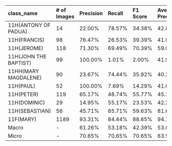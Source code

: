 | class_name            | # of Images   | Precision   | Recall   | F1 Score   | Average Precision   |
|:----------------------|:--------------|:------------|:---------|:-----------|:--------------------|
| 11H(ANTONY OF PADUA)  | 14            | 22.00%      | 78.57%   | 34.38%     | 42.83%              |
| 11H(FRANCIS)          | 98            | 76.47%      | 26.53%   | 39.39%     | 41.09%              |
| 11H(JEROME)           | 118           | 71.30%      | 69.49%   | 70.39%     | 59.04%              |
| 11H(JOHN THE BAPTIST) | 99            | 100.00%     | 1.01%    | 2.00%      | 41.95%              |
| 11HH(MARY MAGDALENE)  | 90            | 23.67%      | 74.44%   | 35.92%     | 40.28%              |
| 11H(PAUL)             | 52            | 100.00%     | 7.69%    | 14.29%     | 41.62%              |
| 11H(PETER)            | 119           | 65.17%      | 48.74%   | 55.77%     | 45.13%              |
| 11H(DOMINIC)          | 29            | 14.95%      | 55.17%   | 23.53%     | 42.24%              |
| 11H(SEBASTIAN)        | 56            | 45.71%      | 85.71%   | 59.63%     | 81.64%              |
| 11F(MARY)             | 1189          | 93.31%      | 84.44%   | 88.65%     | 94.74%              |
| Macro                 | -             | 61.26%      | 53.18%   | 42.39%     | 53.06%              |
| Micro                 | -             | 70.65%      | 70.65%   | 70.65%     | 63.52%              |
